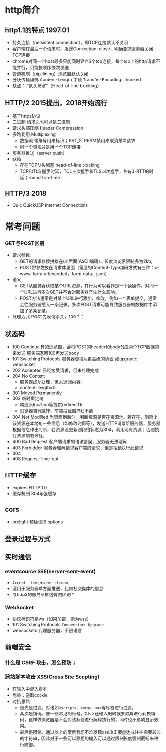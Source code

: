 # http简介
## http1.1的特点 1997.01
+ 持久连接（persistent connection），即TCP连接默认不关闭
+ 客户端在最后一个请求时，发送Connection: close，明确要求服务器关闭TCP连接
+ chrome对同一个host最多只能同时建立6个tcp连接，每个tcp上的http请求不能并行，只能按顺序依次发送
+ 管道机制（pipelining）浏览器默认关闭
+ 分块传输编码 Content-Length 字段 Transfer-Encoding: chunked
+ 缺点： "队头堵塞"（Head-of-line blocking）

## HTTP/2 2015提出，2018开始流行
+ 基于https协议
+ 二进制 请求头也可以是二进制
+ 请求头部压缩  Header Compression
+ 多路复用 Multiplexing
  + 数据流 带编号用来标识；RST_STREAM帧用来取消某次请求
  + 同一个域名只是用一个TCP连接
+ 服务器推送（server push）
+ 缺陷
  + 存在TCP队头堵塞 head-of-line blocking
  + TCP和TLS 握手时延，TCL三次握手和TLS四次握手，共有3-RTT的时延；round-trip-time

## HTTP/3 2018
+ Quic QuickUDP Internet Connections


# 常考问题

### GET与POST区别
+ 请求参数
  + GET的请求参数拼接在url后面(ASCII编码)，长度浏览器限制多为2kb;
  + POST将参数放在请求体里面（常见的Content-Type编码方式有三种：x-www-form-urlencoded，form-data，json）
+ 语义
  + GET从服务器获取某个URL资源，其行为可以看作是一个读操作，对同一个URL进行多次GET并不会对服务器产生什么影响。
  + POST方法通常是对某个URL进行添加、修改，例如一个表单提交，通常会往服务器插入一条记录。多次POST请求可能导致服务器的数据库中添加了多条记录。
+ 处理方式 POST先发请求头，100？？

## 状态码
+ 100 Continue 有的浏览器，会将POST的header和body分成两个TCP数据包来发送 服务端返回100再发送body
+ 101 Switching Protocols 服务器更换为更高级的协议  如upgrade: websocket
+ 202 Accepted 已经接受请求，但未处理完成
+ 204 No Content  
  + 服务器成功处理，但未返回内容。 
  + content-length=0
+ 301 Moved Permanently
+ 302 临时重定向 
  + 响应头location等提供redirectUrl
  + 浏览器自行跳转，前端拦截器捕获不到
+ 304 Not Modified  当页面刷新时，判断资源是否在资源池。若存在，则附上该资源在本地的一些信息（如修改时间等），发送HTTP请求给服务器，服务器根据信息作出判断，若资源没更新则网络状态为304，利用现有资源；否则执行资源加载过程。
+ 400 Bad Request 客户端请求的语法错误，服务器无法理解
+ 403 Forbidden	服务器理解请求客户端的请求，但是拒绝执行此请求
+ 404 
+ 408 Request Time-out


## HTTP缓存
+ expires HTTP 1.0
+ 缓存机制 304与强缓存

## cors
+ prelight 预检请求 options

## 登录过程与方式

## 实时通信
### eventsource SSE(server-sent-event)
+ `Accept: text/event-stream`
+ 适用于服务器单方面推送，比如社交媒体的信息
+ 与http2的服务器推送有何区别？

### WebSocket
+ 协议标识符是ws（如果加密，则为wss）
+ 101 Switching Protocols `Connection: Upgrade`
+ websocketd 代理服务器，不限语言

## 前端安全
### 什么是 CSRF 攻击，怎么预防；
### 跨站脚本攻击 XSS(Cross Site Scripting)
+ 在输入中混入脚本
+ 危害：盗取cookie
+ 对抗思路
  + 首先是过滤。对诸如`<script>、<img>、<a>`等标签进行过滤。
  + 其次是编码。像一些常见的符号，如<>在输入的时候要对其进行转换编码，这样做浏览器是不会对该标签进行解释执行的，同时也不影响显示效果。
  + 最后是限制。通过以上的案例我们不难发现xss攻击要能达成往往需要较长的字符串，因此对于一些可以预期的输入可以通过限制长度强制截断来进行防御。

